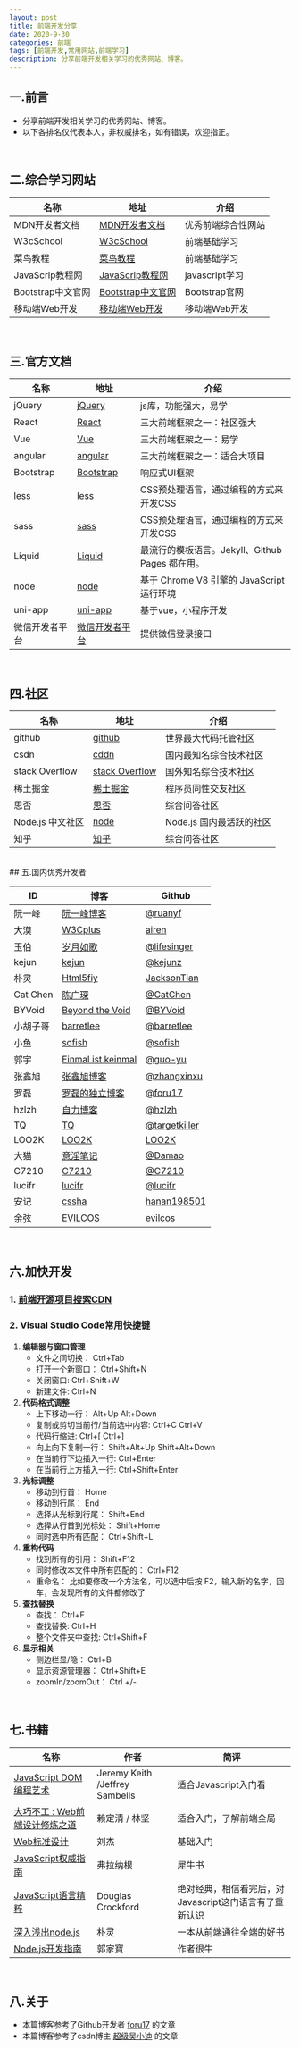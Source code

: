 ```yaml
---
layout: post
title: 前端开发分享
date: 2020-9-30
categories: 前端
tags: [前端开发,常用网站,前端学习]
description: 分享前端开发相关学习的优秀网站、博客。
---
```

## 一.前言

* 分享前端开发相关学习的优秀网站、博客。
* 以下各排名仅代表本人，非权威排名，如有错误，欢迎指正。
<br/>

## 二.综合学习网站  

|名称 |地址 |介绍 |
|-----|-----|------|
|MDN开发者文档|[MDN开发者文档](https://developer.mozilla.org/zh-CN/)|优秀前端综合性网站|
|W3cSchool|[W3cSchool](http://www.w3school.com.cn/)|前端基础学习|
|菜鸟教程|[菜鸟教程](https://www.runoob.com/)|前端基础学习|
|JavaScrip教程网|[JavaScrip教程网](https://zh.javascript.info/)|javascript学习|
|Bootstrap中文官网|[Bootstrap中文官网](https://www.bootcss.com/)|Bootstrap官网|
|移动端Web开发|[移动端Web开发](https://mobiledevweekly.com/)|移动端Web开发|
<br/>

## 三.官方文档

|名称 |地址 |介绍 |
|-----|-----|-----|
|jQuery  | [jQuery](https://jquery.com/) | js库，功能强大，易学 |
| React | [React](https://reactjs.org/ )| 三大前端框架之一：社区强大 |
| Vue |[Vue](https://cn.vuejs.org/)  | 三大前端框架之一：易学  |
| angular | [angular](https://angular.cn/ )| 三大前端框架之一：适合大项目 |
|Bootstrap|[Bootstrap](https://v3.bootcss.com/)|响应式UI框架|
| less |[less](https://less.bootcss.com/) | CSS预处理语言，通过编程的方式来开发CSS |
|sass  |[sass ](https://sass-lang.com/) | CSS预处理语言，通过编程的方式来开发CSS |
|Liquid   | [Liquid](https://liquid.bootcss.com/) | 最流行的模板语言。Jekyll、Github Pages 都在用。 |
| node | [node](http://nodejs.cn/) | 基于 Chrome V8 引擎的 JavaScript 运行环境  |
|uni-app | [uni-app](https://uniapp.dcloud.io/) | 基于vue，小程序开发 |
| 微信开发者平台 |[微信开发者平台](https://open.weixin.qq.com/) | 提供微信登录接口 |
<br/>

## 四.社区

|名称 |地址 |介绍 |
|-----|-----|-----|
|github|[github](https://github.com/)|世界最大代码托管社区|
|csdn|[cddn](https://www.csdn.net/)|国内最知名综合技术社区|
|stack Overflow|[stack Overflow](https://stackoverflow.com/)|国外知名综合技术社区|
|稀土掘金|[稀土掘金](https://juejin.im/)|程序员同性交友社区|
|思否|[思否](http://segmentfault.com/)|综合问答社区|
|Node.js 中文社区|[node](http://cnodejs.org/)|Node.js 国内最活跃的社区|
|知乎|[知乎](http://www.zhihu.com/)|综合问答社区|
<br/>
## 五.国内优秀开发者

|ID |博客 |Github|
|-----|-----|-----|
|阮一峰|[阮一峰博客](http://www.ruanyifeng.com/blog/)|[@ruanyf](https://github.com/ruanyf)|
|大漠|[W3Cplus](http://www.w3cplus.com/)|[airen](https://github.com/airen)|
|玉伯|[岁月如歌](http://lifesinger.wordpress.com/)|[@lifesinger](https://github.com/lifesinger)|
| kejun |[kejun](http://hikejun.com/)|[@kejunz](https://github.com/kejun)|
|朴灵|[Html5fiy](http://html5ify.com/)|[JacksonTian](https://github.com/JacksonTian)|
|Cat Chen|[陈广琛](https://catchen.me/)|[@CatChen](https://github.com/CatChen)|
|BYVoid|[Beyond the Void](https://www.byvoid.com/)|[@BYVoid](https://github.com/BYVoid)|
|小胡子哥|[barretlee](http://www.barretlee.com/)|[@barretlee](https://github.com/barretlee)|
|小鱼|[sofish](http://sofish.de/)|[@sofish](http://weibo.com/sofish)|
|郭宇|[Einmal ist keinmal](http://blog.guoyu.me/)|[@guo-yu](https://github.com/guo-yu)|
| 张鑫旭 |[张鑫旭博客](http://www.zhangxinxu.com/wordpress/)|[@zhangxinxu](https://github.com/zhangxinxu)|
|罗磊|[罗磊的独立博客](https://luolei.org)|[@foru17](https://github.com/foru17)|
| hzlzh |[自力博客](https://zlz.im)|[@hzlzh](http://github.com/hzlzh)|
| TQ |[TQ](http://targetkiller.net/)|[@targetkiller](https://github.com/targetkiller)|
|LOO2K|[LOO2K](http://loo2k.com/blog/)|[LOO2K](https://github.com/loo2k)|
|大猫| [意淫笔记](http://bigc.at)|[@Damao](https://github.com/Damao)|
| C7210 |[C7210](http://beforweb.com/)|[@C7210](http://github.com/hzlzh)|
| lucifr |[lucifr](http://lucifr.com/)|[@lucifr](http://github.com/lucifr)|
|安记|[cssha](http://www.cssha.com/)|[hanan198501](https://github.com/hanan198501)|
| 余弦 | [EVILCOS](http://evilcos.me/) | [evilcos](https://github.com/evilcos) |
<br/>

## 六.加快开发

### 1. [前端开源项目搜索CDN](https://www.bootcdn.cn/)

### 2. Visual Studio Code常用快捷键 

1.  **编辑器与窗口管理**
    * 文件之间切换： Ctrl+Tab
    * 打开一个新窗口： Ctrl+Shift+N
    * 关闭窗口:  Ctrl+Shift+W
    * 新建文件:  Ctrl+N
2. **代码格式调整**
   * 上下移动一行： Alt+Up  Alt+Down
   * 复制或剪切当前行/当前选中内容:  Ctrl+C  Ctrl+V 
   * 代码行缩进:  Ctrl+[   Ctrl+]
   * 向上向下复制一行： Shift+Alt+Up  Shift+Alt+Down
   * 在当前行下边插入一行:  Ctrl+Enter
   * 在当前行上方插入一行:  Ctrl+Shift+Enter
3. **光标调整**
   * 移动到行首： Home
   * 移动到行尾： End
   * 选择从光标到行尾： Shift+End
   * 选择从行首到光标处： Shift+Home
   * 同时选中所有匹配： Ctrl+Shift+L
4. **重构代码**
   * 找到所有的引用： Shift+F12
   * 同时修改本文件中所有匹配的： Ctrl+F12
   * 重命名： 比如要修改一个方法名，可以选中后按 F2，输入新的名字，回车，会发现所有的文件都修改了
5. **查找替换**
   * 查找： Ctrl+F
   * 查找替换:  Ctrl+H
   * 整个文件夹中查找:  Ctrl+Shift+F
6. **显示相关**
   * 侧边栏显/隐： Ctrl+B
   * 显示资源管理器： Ctrl+Shift+E
   * zoomIn/zoomOut： Ctrl +/-
<br/>

## 七.书籍

|名称 | 作者 |简评 |
| ----- | ----- |------|
|[JavaScript DOM编程艺术](http://book.douban.com/subject/6038371/)|Jeremy Keith /Jeffrey Sambells|适合Javascript入门看|
| [大巧不工 : Web前端设计修炼之道](http://book.douban.com/subject/4914146/) | 赖定清 / 林坚    |适合入门，了解前端全局|
| [Web标准设计](http://book.douban.com/subject/3327829/) | 刘杰 |基础入门|
|[JavaScript权威指南](http://book.douban.com/subject/2228378/)| 弗拉纳根 |犀牛书|
|[JavaScript语言精粹](http://book.douban.com/subject/3590768/)| Douglas Crockford |绝对经典，相信看完后，对Javascript这门语言有了重新认识|
|[深入浅出node.js](http://book.douban.com/subject/25768396/)|朴灵|一本从前端通往全端的好书|
|[Node.js开发指南](http://book.douban.com/subject/10789820/)| 郭家寶 |作者很牛|
<br/>

## 八.关于

* 本篇博客参考了Github开发者 [foru17](https://github.com/foru17/front-end-collect) 的文章
* 本篇博客参考了csdn博主 [超级吴小迪](https://blog.csdn.net/weixin_43606158/article/details/91164392) 的文章
